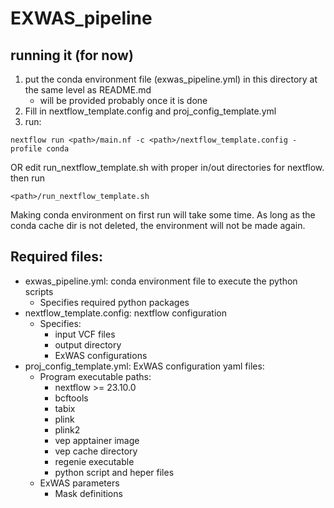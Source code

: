 # EXWAS_pipeline

## running it (for now)
1. put the conda environment file (exwas_pipeline.yml) in this directory at the same level as README.md
     * will be provided probably once it is done
3. Fill in nextflow_template.config and proj_config_template.yml
4. run:
```
nextflow run <path>/main.nf -c <path>/nextflow_template.config -profile conda
```
OR edit run_nextflow_template.sh with proper in/out directories for nextflow. then run
```
<path>/run_nextflow_template.sh
```

Making conda environment on first run will take some time. As long as the conda cache dir is not deleted, the environment will not be made again.

## Required files:
 * exwas_pipeline.yml: conda environment file to execute the python scripts
   * Specifies required python packages
 * nextflow_template.config: nextflow configuration
   * Specifies:
     * input VCF files
     * output directory
     * ExWAS configurations
 * proj_config_template.yml: ExWAS configuration yaml files:
   * Program executable paths:
     * nextflow >= 23.10.0
     * bcftools
     * tabix
     * plink
     * plink2
     * vep apptainer image
     * vep cache directory
     * regenie executable
     * python script and heper files
   * ExWAS parameters
     * Mask definitions
